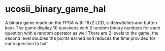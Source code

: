 # ucosii_binary_game_hal
A binary game made on the FPGA with 16x2 LCD, slideswitches and button keys
The game display 10 questions with 2 random binary numbers for each question with a random operator as well
There are 2 levels to the game, the second level doubles the points earned and reduces the time provided for each question to half
